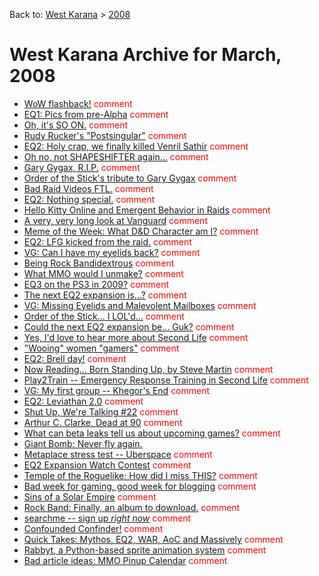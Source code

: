 Back to: [West Karana](/posts/westkarana.md) > [2008](/posts/2008/westkarana.md)
# West Karana Archive for March, 2008

* [WoW flashback!](1411.md) <span style="color:red;">comment</span>
* [EQ1: Pics from pre-Alpha](1412.md) <span style="color:red;">comment</span>
* [Oh, it's SO ON.](1414.md) <span style="color:red;">comment</span>
* [Rudy Rucker's "Postsingular"](1416.md) <span style="color:red;">comment</span>
* [EQ2: Holy crap, we finally killed Venril Sathir](1419.md) <span style="color:red;">comment</span>
* [Oh no, not SHAPESHIFTER again...](1422.md) <span style="color:red;">comment</span>
* [Gary Gygax, R.I.P.](1423.md) <span style="color:red;">comment</span>
* [Order of the Stick's tribute to Gary Gygax](1424.md) <span style="color:red;">comment</span>
* [Bad Raid Videos FTL.](1426.md) <span style="color:red;">comment</span>
* [EQ2: Nothing special.](1428.md) <span style="color:red;">comment</span>
* [Hello Kitty Online and Emergent Behavior in Raids](1429.md) <span style="color:red;">comment</span>
* [A very, very long look at Vanguard](1434.md) <span style="color:red;">comment</span>
* [Meme of the Week: What D&D Character am I?](1437.md) <span style="color:red;">comment</span>
* [EQ2: LFG kicked from the raid.](1438.md) <span style="color:red;">comment</span>
* [VG: Can I have my eyelids back?](1440.md) <span style="color:red;">comment</span>
* [Being Rock Bandidextrous](1441.md) <span style="color:red;">comment</span>
* [What MMO would I unmake?](1442.md) <span style="color:red;">comment</span>
* [EQ3 on the PS3 in 2009?](1443.md) <span style="color:red;">comment</span>
* [The next EQ2 expansion is...?](1444.md) <span style="color:red;">comment</span>
* [VG: Missing Eyelids and Malevolent Mailboxes](1446.md) <span style="color:red;">comment</span>
* [Order of the Stick... I LOL'd...](1450.md) <span style="color:red;">comment</span>
* [Could the next EQ2 expansion be... Guk?](1451.md) <span style="color:red;">comment</span>
* [Yes, I'd love to hear more about Second Life](1453.md) <span style="color:red;">comment</span>
* ["Wooing" women "gamers"](1458.md) <span style="color:red;">comment</span>
* [EQ2: Brell day!](1460.md) <span style="color:red;">comment</span>
* [Now Reading... Born Standing Up, by Steve Martin](1464.md) <span style="color:red;">comment</span>
* [Play2Train -- Emergency Response Training in Second Life](1465.md) <span style="color:red;">comment</span>
* [VG: My first group -- Khegor's End](1467.md) <span style="color:red;">comment</span>
* [EQ2: Leviathan 2.0](1471.md) <span style="color:red;">comment</span>
* [Shut Up, We're Talking #22](1473.md) <span style="color:red;">comment</span>
* [Arthur C. Clarke, Dead at 90](1474.md) <span style="color:red;">comment</span>
* [What can beta leaks tell us about upcoming games?](1475.md) <span style="color:red;">comment</span>
* [Giant Bomb: Never fly again.](1476.md) <span style="color:red;"></span>
* [Metaplace stress test -- Uberspace](1478.md) <span style="color:red;">comment</span>
* [EQ2 Expansion Watch Contest](1482.md) <span style="color:red;">comment</span>
* [Temple of the Roguelike: How did I miss THIS?](1483.md) <span style="color:red;">comment</span>
* [Bad week for gaming, good week for blogging](1484.md) <span style="color:red;">comment</span>
* [Sins of a Solar Empire](1487.md) <span style="color:red;">comment</span>
* [Rock Band: Finally, an album to download.](1488.md) <span style="color:red;">comment</span>
* [searchme -- sign up *right now*](1489.md) <span style="color:red;">comment</span>
* [Confounded Confinder!](1490.md) <span style="color:red;">comment</span>
* [Quick Takes: Mythos, EQ2, WAR, AoC and Massively](1491.md) <span style="color:red;">comment</span>
* [Rabbyt, a Python-based sprite animation system](1492.md) <span style="color:red;">comment</span>
* [Bad article ideas: MMO Pinup Calendar](1493.md) <span style="color:red;">comment</span>

